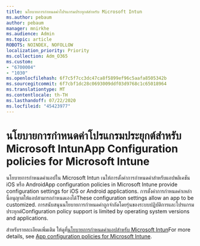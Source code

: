 ```yaml
---
title: นโยบายการกําหนดค่าโปรแกรมประยุกต์สําหรับ Microsoft Intun
ms.author: pebaum
author: pebaum
manager: mnirkhe
ms.audience: Admin
ms.topic: article
ROBOTS: NOINDEX, NOFOLLOW
localization_priority: Priority
ms.collection: Adm_O365
ms.custom:
- "6700004"
- "1030"
ms.openlocfilehash: 6f7c5f7cc3dc47ca8f5899ef96c5aafa8505342b
ms.sourcegitcommit: 6f7cbf1dc28c0693009ddf03d9768c1c65018964
ms.translationtype: MT
ms.contentlocale: th-TH
ms.lasthandoff: 07/22/2020
ms.locfileid: "45423977"
---
```

# <a name="app-configuration-policies-for-microsoft-intune"></a><span data-ttu-id="def13-102">นโยบายการกําหนดค่าโปรแกรมประยุกต์สําหรับ Microsoft Intun</span><span class="sxs-lookup"><span data-stu-id="def13-102">App Configuration policies for Microsoft Intune</span></span>

<span data-ttu-id="def13-103">นโยบายการกําหนดค่าแอปใน Microsoft Intun เนให้การตั้งค่าการกําหนดค่าสําหรับแอปพลิเคชัน iOS หรือ Android</span><span class="sxs-lookup"><span data-stu-id="def13-103">App configuration policies in Microsoft Intune provide configuration settings for iOS or Android applications.</span></span> <span data-ttu-id="def13-104">การตั้งค่าการกําหนดค่าเหล่านี้อนุญาตให้แอปสามารถกําหนดเองได้</span><span class="sxs-lookup"><span data-stu-id="def13-104">These configuration settings allow an app to be customized.</span></span> <span data-ttu-id="def13-105">การสนับสนุนนโยบายการกําหนดค่าถูกจํากัดโดยรุ่นของระบบปฏิบัติการและโปรแกรมประยุกต์</span><span class="sxs-lookup"><span data-stu-id="def13-105">Configuration policy support is limited by operating system versions and applications.</span></span>

<span data-ttu-id="def13-106">สําหรับรายละเอียดเพิ่มเติม ให้ดูที่[นโยบายการกําหนดค่าแอปสําหรับ Microsoft Intun](https://docs.microsoft.com/intune/app-configuration-policies-overview)</span><span class="sxs-lookup"><span data-stu-id="def13-106">For more details, see [App configuration policies for Microsoft Intune](https://docs.microsoft.com/intune/app-configuration-policies-overview).</span></span>
